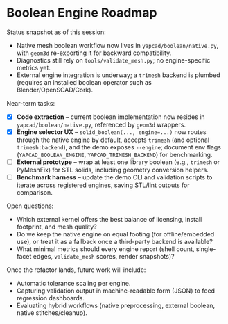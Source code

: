 # Boolean Engine Roadmap

Status snapshot as of this session:

- Native mesh boolean workflow now lives in `yapcad/boolean/native.py`, with `geom3d` re-exporting it for backward compatibility.
- Diagnostics still rely on `tools/validate_mesh.py`; no engine-specific metrics yet.
- External engine integration is underway; a `trimesh` backend is plumbed (requires an installed boolean operator such as Blender/OpenSCAD/Cork).

Near-term tasks:

- [x] **Code extraction** – current boolean implementation now resides in `yapcad/boolean/native.py`, referenced by `geom3d` wrappers.
- [x] **Engine selector UX** – `solid_boolean(..., engine=...)` now routes through the native engine by default, accepts `trimesh` (and optional `trimesh:backend`), and the demo exposes `--engine`; document env flags (`YAPCAD_BOOLEAN_ENGINE`, `YAPCAD_TRIMESH_BACKEND`) for benchmarking.
- [ ] **External prototype** – wrap at least one library boolean (e.g., `trimesh` or PyMeshFix) for STL solids, including geometry conversion helpers.
- [ ] **Benchmark harness** – update the demo CLI and validation scripts to iterate across registered engines, saving STL/lint outputs for comparison.

Open questions:
- Which external kernel offers the best balance of licensing, install footprint, and mesh quality?
- Do we keep the native engine on equal footing (for offline/embedded use), or treat it as a fallback once a third-party backend is available?
- What minimal metrics should every engine report (shell count, single-facet edges, `validate_mesh` scores, render snapshots)?

Once the refactor lands, future work will include:
- Automatic tolerance scaling per engine.
- Capturing validation output in machine-readable form (JSON) to feed regression dashboards.
- Evaluating hybrid workflows (native preprocessing, external boolean, native stitches/cleanup).
